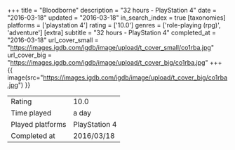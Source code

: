 +++
title = "Bloodborne"
description = "32 hours - PlayStation 4"
date = "2016-03-18"
updated = "2016-03-18"
in_search_index = true
[taxonomies]
platforms = ['playstation 4']
rating = ['10.0']
genres = ['role-playing (rpg)', 'adventure']
[extra]
subtitle = "32 hours - PlayStation 4"
completed_at = "2016-03-18"
url_cover_small = "https://images.igdb.com/igdb/image/upload/t_cover_small/co1rba.jpg"
url_cover_big = "https://images.igdb.com/igdb/image/upload/t_cover_big/co1rba.jpg"
+++
{{ image(src="https://images.igdb.com/igdb/image/upload/t_cover_big/co1rba.jpg") }}

|              |            |
| ------------ | ---------- |
| Rating       | 10.0 |
| Time played  | a day |
| Played platforms    | PlayStation 4 |
| Completed at | 2016/03/18 |

